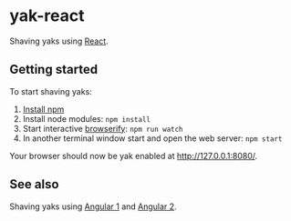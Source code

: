 yak-react
=========

Shaving yaks using [React](https://facebook.github.io/react/).

Getting started
---------------

To start shaving yaks:

1. [Install npm](https://docs.npmjs.com/getting-started/installing-node)
2. Install node modules: `npm install`
3. Start interactive [browserify](http://browserify.org/): `npm run watch`
4. In another terminal window start and open the web server: `npm start`

Your browser should now be yak enabled at http://127.0.0.1:8080/.

See also
--------

Shaving yaks using [Angular 1](https://github.com/markhobson/yak-angular1) and [Angular 2](https://github.com/markhobson/yak-angular2).
